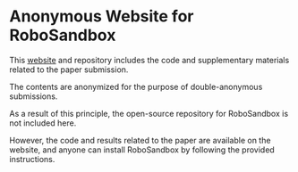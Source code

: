 # Anonymous Website for RoboSandbox

This [website](https://haoueei.github.io/rsb/) and repository includes the code and supplementary materials related to the paper submission.

The contents are anonymized for the purpose of double-anonymous submissions.

As a result of this principle, the open-source repository for RoboSandbox is not included here.

However, the code and results related to the paper are available on the website, and anyone can install RoboSandbox by following the provided instructions.

